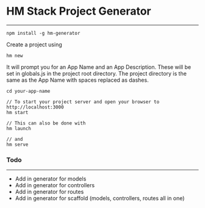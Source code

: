 # HM Stack Project Generator
---

```
npm install -g hm-generator
```

Create a project using

```
hm new
```

It will prompt you for an App Name and an App Description. These will be set in globals.js in the project root directory. The project directory is the same as the App Name with spaces replaced as dashes.

```
cd your-app-name
```

```
// To start your project server and open your browser to http://localhost:3000
hm start

// This can also be done with 
hm launch

// and
hm serve
```

### Todo
---

- Add in generator for models
- Add in generator for controllers
- Add in generator for routes
- Add in generator for scaffold (models, controllers, routes all in one)
